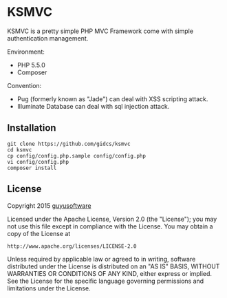 KSMVC
====================

KSMVC is a pretty simple PHP MVC Framework come with simple authentication management.

Environment:
- PHP 5.5.0 
- Composer

Convention:
- Pug (formerly known as "Jade") can deal with XSS scripting attack.
- Illuminate Database can deal with sql injection attack.

Installation
-------

	git clone https://github.com/gidcs/ksmvc
	cd ksmvc
	cp config/config.php.sample config/config.php
	vi config/config.php
	composer install

License
-------

Copyright 2015 [guyusoftware]

Licensed under the Apache License, Version 2.0 (the "License");
you may not use this file except in compliance with the License.
You may obtain a copy of the License at

    http://www.apache.org/licenses/LICENSE-2.0

Unless required by applicable law or agreed to in writing, software
distributed under the License is distributed on an "AS IS" BASIS,
WITHOUT WARRANTIES OR CONDITIONS OF ANY KIND, either express or implied.
See the License for the specific language governing permissions and
limitations under the License.

[guyusoftware]: https://www.guyusoftware.com/
